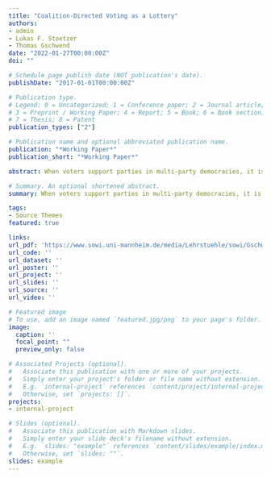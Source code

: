 ```yaml
---
title: "Coalition-Directed Voting as a Lottery"
authors:
- admin
- Lukas F. Stoetzer
- Thomas Gschwend
date: "2022-01-27T00:00:00Z"
doi: ""

# Schedule page publish date (NOT publication's date).
publishDate: "2017-01-01T00:00:00Z"

# Publication type.
# Legend: 0 = Uncategorized; 1 = Conference paper; 2 = Journal article;
# 3 = Preprint / Working Paper; 4 = Report; 5 = Book; 6 = Book section;
# 7 = Thesis; 8 = Patent
publication_types: ["2"]

# Publication name and optional abbreviated publication name.
publication: "*Working Paper*"
publication_short: "*Working Paper*"

abstract: When voters support parties in multi-party democracies, it is often uncertain what coalition government the party is likely to join.  How do voters deal with this type of uncertainty? In this paper, we use a conceptual analogy between coalition-directed voting and participating in a lottery to develop a novel conceptualization of coalition-directed voting. We present observational and experimental evidence that supports the idea that voters are risk-averse when considering coalition government options. The perception of uncertain coalition prospects of a party negatively affects the propensity to vote for parties, even when holding the expected coalition government payoffs constant. In a survey vignette experiment during the 2021 German federal election, we find that uncertain coalition prospects reduce the propensity to support a party, compared to certain coalition prospects with the same expected coalition government payoffs.

# Summary. An optional shortened abstract.
summary: When voters support parties in multi-party democracies, it is often uncertain what coalition government the party is likely to join.  How do voters deal with this type of uncertainty? In this paper, we use a conceptual analogy between coalition-directed voting and participating in a lottery to develop a novel conceptualization of coalition-directed voting. We present observational and experimental evidence that supports the idea that voters are risk-averse when considering coalition government options.

tags:
- Source Themes
featured: true

links:
url_pdf: 'https://www.sowi.uni-mannheim.de/media/Lehrstuehle/sowi/Gschwend/Articel/Stoetzer202110_Risk_Preferences_MZESDraft.pdf'
url_code: ''
url_dataset: ''
url_poster: ''
url_project: ''
url_slides: ''
url_source: ''
url_video: ''

# Featured image
# To use, add an image named `featured.jpg/png` to your page's folder. 
image:
  caption: ''
  focal_point: ""
  preview_only: false

# Associated Projects (optional).
#   Associate this publication with one or more of your projects.
#   Simply enter your project's folder or file name without extension.
#   E.g. `internal-project` references `content/project/internal-project/index.md`.
#   Otherwise, set `projects: []`.
projects:
- internal-project

# Slides (optional).
#   Associate this publication with Markdown slides.
#   Simply enter your slide deck's filename without extension.
#   E.g. `slides: "example"` references `content/slides/example/index.md`.
#   Otherwise, set `slides: ""`.
slides: example
---
```


